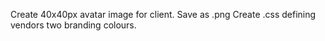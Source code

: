 Create 40x40px avatar image for client. Save as <vendorid>.png
Create <vendorid>.css defining vendors two branding colours.
